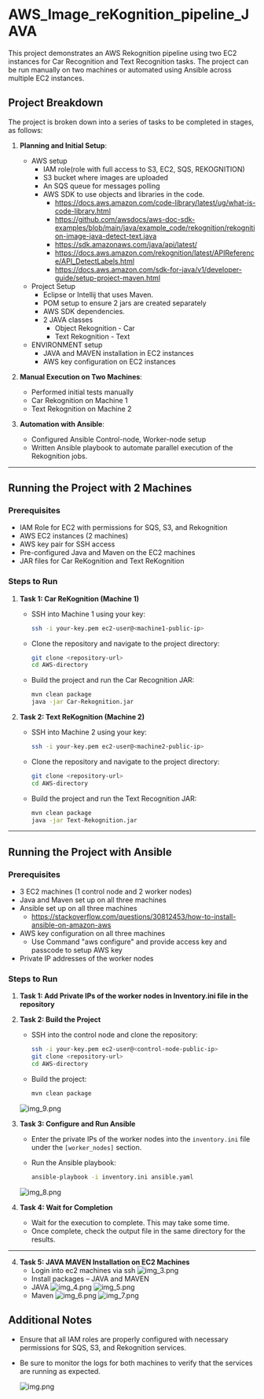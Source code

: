 # AWS_Image_reKognition_pipeline_JAVA

This project demonstrates an AWS Rekognition pipeline using two EC2 instances for Car Recognition and Text Recognition tasks. 
The project can be run manually on two machines or automated using Ansible across multiple EC2 instances.

## Project Breakdown

The project is broken down into a series of tasks to be completed in stages, as follows:

1. **Planning and Initial Setup**:
    - AWS setup 
         - IAM role(role with full access to S3, EC2, SQS, REKOGNITION)
         - S3 bucket where images are uploaded
         - An SQS queue for messages polling
         - AWS SDK to use objects and libraries in the code.
           - https://docs.aws.amazon.com/code-library/latest/ug/what-is-code-library.html
           - https://github.com/awsdocs/aws-doc-sdk-examples/blob/main/java/example_code/rekognition/rekognition-image-java-detect-text.java
           - https://sdk.amazonaws.com/java/api/latest/
           - https://docs.aws.amazon.com/rekognition/latest/APIReference/API_DetectLabels.html
           - https://docs.aws.amazon.com/sdk-for-java/v1/developer-guide/setup-project-maven.html
    - Project Setup 
      - Eclipse or Intellij that uses Maven.
      - POM setup to ensure 2 jars are created separately
      - AWS SDK dependencies.
      - 2 JAVA classes 
        - Object Rekognition - Car
        - Text Rekognition - Text
    - ENVIRONMENT setup
      - JAVA and MAVEN installation in EC2 instances
      - AWS key configuration on EC2 instances
    
2. **Manual Execution on Two Machines**:
    - Performed initial tests manually
    - Car Rekognition on Machine 1
    - Text Rekognition on Machine  2

3. **Automation with Ansible**:
    - Configured Ansible Control-node, Worker-node setup
    - Written Ansible playbook to automate parallel execution of the Rekognition jobs.
---

## Running the Project with 2 Machines

### Prerequisites
- IAM Role for EC2 with permissions for SQS, S3, and Rekognition
- AWS EC2 instances (2 machines)
- AWS key pair for SSH access
- Pre-configured Java and Maven on the EC2 machines
- JAR files for Car ReKognition and Text ReKognition

### Steps to Run

1. **Task 1: Car ReKognition (Machine 1)**
    - SSH into Machine 1 using your key:
      ```bash
      ssh -i your-key.pem ec2-user@<machine1-public-ip>
      ```
    - Clone the repository and navigate to the project directory:
      ```bash
      git clone <repository-url>
      cd AWS-directory
      ```
    - Build the project and run the Car Recognition JAR:
      ```bash
      mvn clean package
      java -jar Car-Rekognition.jar
      ```

2. **Task 2: Text ReKognition (Machine 2)**
    - SSH into Machine 2 using your key:
      ```bash
      ssh -i your-key.pem ec2-user@<machine2-public-ip>
      ```
    - Clone the repository and navigate to the project directory:
      ```bash
      git clone <repository-url>
      cd AWS-directory
      ```
    - Build the project and run the Text Recognition JAR:
      ```bash
      mvn clean package
      java -jar Text-Rekognition.jar
      ```

---

## Running the Project with Ansible

### Prerequisites
- 3 EC2 machines (1 control node and 2 worker nodes)
- Java and Maven set up on all three machines
- Ansible set up on all three machines
  - https://stackoverflow.com/questions/30812453/how-to-install-ansible-on-amazon-aws
- AWS key configuration on all three machines
  - Use Command "aws configure" and provide access key and passcode to setup AWS key
- Private IP addresses of the worker nodes

### Steps to Run

1. **Task 1: Add Private IPs of the worker nodes in Inventory.ini file in the repository**
2. **Task 2: Build the Project**
    - SSH into the control node and clone the repository:
      ```bash
      ssh -i your-key.pem ec2-user@<control-node-public-ip>
      git clone <repository-url>
      cd AWS-directory
      ```
    - Build the project:
      ```bash
      mvn clean package
      ```
   ![img_9.png](img_9.png)

2. **Task 3: Configure and Run Ansible**
    - Enter the private IPs of the worker nodes into the `inventory.ini` file under the `[worker_nodes]` section.

    - Run the Ansible playbook:
      ```bash
      ansible-playbook -i inventory.ini ansible.yaml
      ```
      
   ![img_8.png](img_8.png)

3. **Task 4: Wait for Completion**
    - Wait for the execution to complete. This may take some time.
    - Once complete, check the output file in the same directory for the results.

---

4. **Task 5: JAVA MAVEN Installation on EC2 Machines**
   - Login into ec2 machines via ssh
   ![img_3.png](img_3.png)
   - Install packages – JAVA and MAVEN
   - JAVA
   ![img_4.png](img_4.png)
   ![img_5.png](img_5.png)
   - Maven 
   ![img_6.png](img_6.png)
   ![img_7.png](img_7.png)
## Additional Notes

- Ensure that all IAM roles are properly configured with necessary permissions for SQS, S3, and Rekognition services.
- Be sure to monitor the logs for both machines to verify that the services are running as expected.

   ![img.png](img.png)
